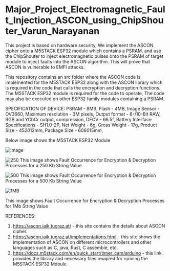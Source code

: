# Major_Project_Electromagnetic_Fault_Injection_ASCON_using_ChipShouter_Varun_Narayanan
This project is based on hardware security, We implement the ASCON cipher onto a M5STACK ESP32 module which contains a PSRAM. and use the ChipShouter to inject electromagnetic pulses onto the PSRAM of target module to inject faults into the ASCON algorithm. This will prove that ASCON is vulnerable to EMFI attacks. 

This repository contains an src folder where the ASCON code is implemented for the M5STACK ESP32 along with the ASCON library which is required in the code that calls the encryption and decryption functions. 
The M5STACK ESP32 module is required for the code to operate, The code may also be executed on other ESP32 family modules containing a PSRAM.


SPECIFICATION OF DEVICE:
PSRAM -	8MB,
Flash	 - 4MB,
Image Sensor	- OV3660,
Maximum resolution	- 3M pixels,
Output format	-  8-/10-Bit RAW, RGB and YCbCr output, compression,
DFOV	-  66.5°,
Battery Interface Specifications -	SH1.0-2P,
Net Weight -	6g,
Gross Weight -	17g,
Product Size -	45*20*12mm,
Package Size -	60*60*15mm,

Below image shows the M5STACK ESP32 Module 

![image](https://github.com/AmritaCSN/Major_Project_Electromagnetic_Fault_Injection_ASCON_using_ChipShouter_Varun_Narayanan/assets/123752463/9557e066-0516-4b37-82fe-6bbf1f9ca690)

![250](https://github.com/AmritaCSN/Major_Project_Electromagnetic_Fault_Injection_ASCON_using_ChipShouter_Varun_Narayanan/assets/123752463/e3c0e622-a5fd-488f-8873-7c3a29f3e4d4)
This image shows Fault Occurrence for Encryption & Decryption Processes for a 250 Kb String Value

![500](https://github.com/AmritaCSN/Major_Project_Electromagnetic_Fault_Injection_ASCON_using_ChipShouter_Varun_Narayanan/assets/123752463/f34a3441-55ed-4496-9249-b5abf4b358ad)
This image shows Fault Occurrence for Encryption & Decryption Processes for a 500 Kb String Value

![1MB](https://github.com/AmritaCSN/Major_Project_Electromagnetic_Fault_Injection_ASCON_using_ChipShouter_Varun_Narayanan/assets/123752463/1ef110d9-cda7-491c-a60c-179d7cf33ff5)

This image shows Fault Occurrence for Encryption & Decryption Processes for 1Mb String Value





REFERENCES:
1. https://ascon.iaik.tugraz.at/ - this site contains the details about ASCON cipher.
2. https://ascon.iaik.tugraz.at/implementations.html - this site shows the implementation of ASCON on different microcontrollers and other languages such as C, java, Rust, C assemble, etc.
3. https://docs.m5stack.com/en/quick_start/timer_cam/arduino - this link provides the library and necessary files reuqired for running the M5STACK ESP32 Mdoule
